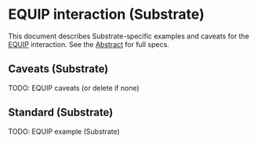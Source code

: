 # EQUIP interaction (Substrate)

This document describes Substrate-specific examples and caveats for the [EQUIP](../../abstract/interactions/equip.md) interaction.  See the [Abstract](../../abstract/interactions/equip.md) for full specs.

## Caveats (Substrate)
TODO: EQUIP caveats (or delete if none)

## Standard (Substrate)
TODO: EQUIP example (Substrate)